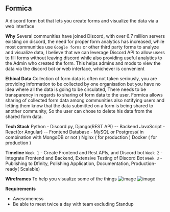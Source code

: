 ## Formica
A discord form bot that lets you create forms and visualize the data via a web interface 

**Why**
Several communities have joined Discord, with over 6.7 million servers existing on discord, the need for proper form analytics has increased, while most communities use `Google forms` or other third party forms to analyze and visualize data, I believe that we can leverage Discord API to allow users to fill forms without leaving discord while also providing useful analytics to the Admin who created the form. This helps admins and mods to view the data via the discord bot or web interface, whichever is convenient 

**Ethical Data**
Collection of form data is often not taken seriously, you are providing information to be collected by one organisation but you have no idea where all the data is going to be circulated, There needs to be transparency in regards to sharing of form data to the user. Formica allows sharing of collected form data among communities also notifying users and letting them know that the data submitted on a form is being shared to another community, So the user can chose to delete his data from the shared form data. 

**Tech Stack**
Python - Discord.py, Django(REST API) -- Backend 
JavaScript - React(or Angular)  -- Frontend 
Database - MySQL or Postgress( in combination with MongoDB or not ) 
Nginx ( for production ) 
Docker ( for production ) 

**Timeline**
`Week 1` - Create Frontend and Rest APIs, and Discord bot 
`Week 2` - Integrate Frontend and Backend, Extensive Testing of Discord Bot 
`Week 3` - Publishing to Dfinity, Polishing Application, Documentation, Production-ready( Scalable)  

**Wireframes** 
To help you visualize some of the things 
![image](https://user-images.githubusercontent.com/42486737/111971038-f4ab9800-8b21-11eb-8af4-384392ac6a4c.png)
![image](https://user-images.githubusercontent.com/42486737/111971147-1016a300-8b22-11eb-8b6d-96b7f288a0da.png)

**Requirements**
- Awesomeness 
- Be able to meet twice a day with team excluding Standup 

